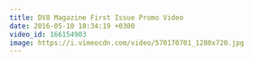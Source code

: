 ```yaml
---
title: DV8 Magazine First Issue Promo Video
date: 2016-05-10 18:34:19 +0300
video_id: 166154903
image: https://i.vimeocdn.com/video/570170701_1280x720.jpg
---
```

